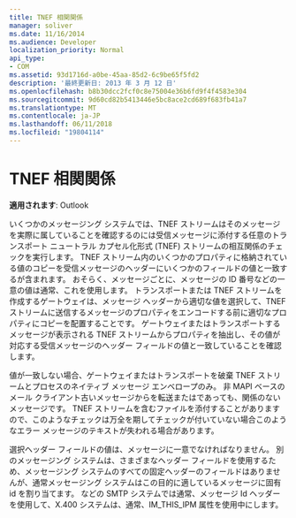 ```yaml
---
title: TNEF 相関関係
manager: soliver
ms.date: 11/16/2014
ms.audience: Developer
localization_priority: Normal
api_type:
- COM
ms.assetid: 93d1716d-a0be-45aa-85d2-6c9be65f5fd2
description: '最終更新日: 2013 年 3 月 12 日'
ms.openlocfilehash: b8b30dcc2fcf0c8e75004e36b6fd9f4f4583e304
ms.sourcegitcommit: 9d60cd82b5413446e5bc8ace2cd689f683fb41a7
ms.translationtype: MT
ms.contentlocale: ja-JP
ms.lasthandoff: 06/11/2018
ms.locfileid: "19804114"
---
```

# <a name="tnef-correlation"></a>TNEF 相関関係

 
  
**適用されます**: Outlook 
  
いくつかのメッセージング システムでは、TNEF ストリームはそのメッセージを実際に属していることを確認するのには受信メッセージに添付する任意のトランスポート ニュートラル カプセル化形式 (TNEF) ストリームの相互関係のチェックを実行します。 TNEF ストリーム内のいくつかのプロパティに格納されている値のコピーを受信メッセージのヘッダーにいくつかのフィールドの値と一致するが含まれます。 おそらく、メッセージごとに、メッセージの ID 番号などの一意の値は通常、これを使用します。 トランスポートまたは TNEF ストリームを作成するゲートウェイは、メッセージ ヘッダーから適切な値を選択して、TNEF ストリームに送信するメッセージのプロパティをエンコードする前に適切なプロパティにコピーを配置することです。 ゲートウェイまたはトランスポートするメッセージが表示される TNEF ストリームからプロパティを抽出し、その値が対応する受信メッセージのヘッダー フィールドの値と一致していることを確認します。
  
値が一致しない場合、ゲートウェイまたはトランスポートを破棄 TNEF ストリームとプロセスのネイティブ メッセージ エンベロープのみ。 非 MAPI ベースのメール クライアント古いメッセージからを転送またはであっても、関係のないメッセージです。 TNEF ストリームを含むファイルを添付することがありますので、このようなチェックは万全を期してチェックが付いていない場合このようなエラー メッセージのテキストが失われる場合があります。
  
選択ヘッダー フィールドの値は、メッセージに一意でなければなりません。 別のメッセージング システムは、さまざまなヘッダー フィールドを使用するため、メッセージング システムのすべての固定ヘッダーのフィールドはありませんが、通常メッセージング システムはこの目的に適しているメッセージに固有 id を割り当てます。 などの SMTP システムでは通常、メッセージ Id ヘッダーを使用して、X.400 システムは、通常、IM_THIS_IPM 属性を使用中にします。
  

